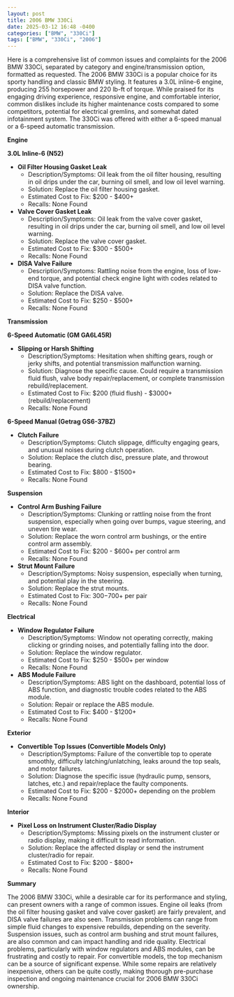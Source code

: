 ```yaml
---
layout: post
title: 2006 BMW 330Ci
date: 2025-03-12 16:48 -0400
categories: ["BMW", "330Ci"]
tags: ["BMW", "330Ci", "2006"]
---
```

Here is a comprehensive list of common issues and complaints for the 2006 BMW 330Ci, separated by category and engine/transmission option, formatted as requested. The 2006 BMW 330Ci is a popular choice for its sporty handling and classic BMW styling. It features a 3.0L inline-6 engine, producing 255 horsepower and 220 lb-ft of torque. While praised for its engaging driving experience, responsive engine, and comfortable interior, common dislikes include its higher maintenance costs compared to some competitors, potential for electrical gremlins, and somewhat dated infotainment system. The 330Ci was offered with either a 6-speed manual or a 6-speed automatic transmission.

**Engine**

**3.0L Inline-6 (N52)**

*   **Oil Filter Housing Gasket Leak**
    *   Description/Symptoms: Oil leak from the oil filter housing, resulting in oil drips under the car, burning oil smell, and low oil level warning.
    *   Solution: Replace the oil filter housing gasket.
    *   Estimated Cost to Fix: $200 - $400+
    *   Recalls: None Found
*   **Valve Cover Gasket Leak**
    *   Description/Symptoms: Oil leak from the valve cover gasket, resulting in oil drips under the car, burning oil smell, and low oil level warning.
    *   Solution: Replace the valve cover gasket.
    *   Estimated Cost to Fix: $300 - $500+
    *   Recalls: None Found
*   **DISA Valve Failure**
    *   Description/Symptoms: Rattling noise from the engine, loss of low-end torque, and potential check engine light with codes related to DISA valve function.
    *   Solution: Replace the DISA valve.
    *   Estimated Cost to Fix: $250 - $500+
    *   Recalls: None Found

**Transmission**

**6-Speed Automatic (GM GA6L45R)**

*   **Slipping or Harsh Shifting**
    *   Description/Symptoms: Hesitation when shifting gears, rough or jerky shifts, and potential transmission malfunction warning.
    *   Solution: Diagnose the specific cause. Could require a transmission fluid flush, valve body repair/replacement, or complete transmission rebuild/replacement.
    *   Estimated Cost to Fix: $200 (fluid flush) - $3000+ (rebuild/replacement)
    *   Recalls: None Found

**6-Speed Manual (Getrag GS6-37BZ)**
*   **Clutch Failure**
    *   Description/Symptoms: Clutch slippage, difficulty engaging gears, and unusual noises during clutch operation.
    *   Solution: Replace the clutch disc, pressure plate, and throwout bearing.
    *   Estimated Cost to Fix: $800 - $1500+
    *   Recalls: None Found

**Suspension**

*   **Control Arm Bushing Failure**
    *   Description/Symptoms: Clunking or rattling noise from the front suspension, especially when going over bumps, vague steering, and uneven tire wear.
    *   Solution: Replace the worn control arm bushings, or the entire control arm assembly.
    *   Estimated Cost to Fix: $200 - $600+ per control arm
    *   Recalls: None Found
*   **Strut Mount Failure**
    *   Description/Symptoms: Noisy suspension, especially when turning, and potential play in the steering.
    *   Solution: Replace the strut mounts.
    *   Estimated Cost to Fix: $300-$700+ per pair
    *   Recalls: None Found

**Electrical**

*   **Window Regulator Failure**
    *   Description/Symptoms: Window not operating correctly, making clicking or grinding noises, and potentially falling into the door.
    *   Solution: Replace the window regulator.
    *   Estimated Cost to Fix: $250 - $500+ per window
    *   Recalls: None Found
*   **ABS Module Failure**
    *   Description/Symptoms: ABS light on the dashboard, potential loss of ABS function, and diagnostic trouble codes related to the ABS module.
    *   Solution: Repair or replace the ABS module.
    *   Estimated Cost to Fix: $400 - $1200+
    *   Recalls: None Found

**Exterior**

*   **Convertible Top Issues (Convertible Models Only)**
    *   Description/Symptoms: Failure of the convertible top to operate smoothly, difficulty latching/unlatching, leaks around the top seals, and motor failures.
    *   Solution: Diagnose the specific issue (hydraulic pump, sensors, latches, etc.) and repair/replace the faulty components.
    *   Estimated Cost to Fix: $200 - $2000+ depending on the problem
    *   Recalls: None Found

**Interior**

*   **Pixel Loss on Instrument Cluster/Radio Display**
    *   Description/Symptoms: Missing pixels on the instrument cluster or radio display, making it difficult to read information.
    *   Solution: Replace the affected display or send the instrument cluster/radio for repair.
    *   Estimated Cost to Fix: $200 - $800+
    *   Recalls: None Found

**Summary**

The 2006 BMW 330Ci, while a desirable car for its performance and styling, can present owners with a range of common issues. Engine oil leaks (from the oil filter housing gasket and valve cover gasket) are fairly prevalent, and DISA valve failures are also seen. Transmission problems can range from simple fluid changes to expensive rebuilds, depending on the severity. Suspension issues, such as control arm bushing and strut mount failures, are also common and can impact handling and ride quality. Electrical problems, particularly with window regulators and ABS modules, can be frustrating and costly to repair. For convertible models, the top mechanism can be a source of significant expense. While some repairs are relatively inexpensive, others can be quite costly, making thorough pre-purchase inspection and ongoing maintenance crucial for 2006 BMW 330Ci ownership.

